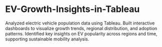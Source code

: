 # EV-Growth-Insights-in-Tableau
Analyzed electric vehicle population data using Tableau. Built interactive dashboards to visualize growth trends, regional distribution, and adoption patterns. Identified key insights on EV popularity across regions and time, supporting sustainable mobility analysis.
